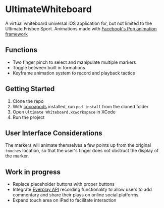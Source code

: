 UltimateWhiteboard
==================
A virtual whiteboard universal iOS application for, but not limited to the Ultimate Frisbee Sport. 
Animations made with [Facebook's Pop animation framework](https://github.com/facebook/pop)

## Functions
* Two finger pinch to select and manipulate multiple markers
* Toggle between built in formations
* Keyframe animation system to record and playback tactics

## Getting Started
1. Clone the repo
2. With [cocoapods](http://cocoapods.org) installed, run `pod install` from the cloned folder
3. Open `Ultimate Whiteboard.xcworkspace` in XCode
4. Run the project

## User Interface Considerations
The markers will animate themselves a few points up from the original `touches` location, so that the user's finger does not obstruct the display of the marker.

## Work in progress
* Replace placeholder buttons with proper buttons
* Integrate [Everplay API](https://developers.everyplay.com) recording functionality to allow users to add commentary and share their plays on online social platforms
* Expand touch area on iPad to facilitate interaction
